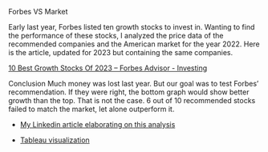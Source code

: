 Forbes VS Market

Early last year, Forbes listed ten growth stocks to invest in. Wanting to find the performance of these stocks, I analyzed the price data of the recommended companies and the American market for the year 2022.
Here is the article, updated for 2023 but containing the same companies.

[10 Best Growth Stocks Of 2023 – Forbes Advisor - Investing](https://www.forbes.com/advisor/investing/best-growth-stocks/)

Conclusion
Much money was lost last year. 
But our goal was to test Forbes’ recommendation. If they were right, the bottom graph would show better growth than the top. That is not the case. 6 out of 10 recommended stocks failed to match the market, let alone outperform it.

- [My Linkedin article elaborating on this analysis](https://www.linkedin.com/pulse/forbes-vs-market-puvanan-selvam)

- [Tableau visualization](https://public.tableau.com/views/MarketVSGrowthStocksUpdated/MarketVSGrowthStocks?:language=en-US&:display_count=n&:origin=viz_share_link)
